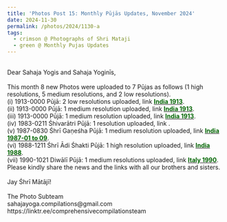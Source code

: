 ```yaml
---
title: 'Photos Post 15: Monthly Pūjās Updates, November 2024'
date: 2024-11-30
permalink: /photos/2024/1130-a
tags:
  - crimson @ Photographs of Shri Mataji
  - green @ Monthly Pujas Updates
---
```


<p>
<br>
Dear Sahaja Yogis and Sahaja Yoginīs,<br>
<br>
This month 8 new Photos were uploaded to 7 Pūjas as follows (1 high resolutions, 5 medium resolutions, and 2 low resolutions).<br>
(i) 1913-0000 Pūjā: 2 low resolutions uploaded, link <a href="https://eternalmoments.smugmug.com/Countries/India/1913"> <font color="DarkGreen"><b>India 1913</b></font></a>.<br>
(ii) 1913-0000 Pūjā: 1 medium resolution uploaded, link <a href="https://eternalmoments.smugmug.com/Countries/India/1913"> <font color="DarkGreen"><b>India 1913</b></font></a>.<br>
(iii) 1913-0000 Pūjā: 1 medium resolution uploaded, link <a href="https://eternalmoments.smugmug.com/Countries/India/1913"> <font color="DarkGreen"><b>India 1913</b></font></a>.<br>
(iv) 1983-0211 Śhivarātri Pūjā: 1 resolution uploaded, link <a href="https://eternalmoments.smugmug.com/Countries/India/1983"> <font color="DarkGreen"><b></b></font></a>.<br>
(v) 1987-0830 Śhrī Gaṇeśha Pūjā: 1 medium resolution uploaded, link <a href="https://eternalmoments.smugmug.com/Countries/India/1987-01-to-09"> <font color="DarkGreen"><b>India 1987-01 to 09</b></font></a>.<br>
(vi) 1988-1211 Śhrī Ādi Śhakti Pūjā: 1 high resolution uploaded, link <a href="https://eternalmoments.smugmug.com/Countries/India/1988-12"> <font color="DarkGreen"><b>India 1988</b></font></a>.<br>
(vii) 1990-1021 Diwālī Pūjā: 1 medium resolutions uploaded, link <a href="https://eternalmoments.smugmug.com/Countries/Italy/1990"> <font color="DarkGreen"><b>Italy 1990</b></font></a>.<br>
Please kindly share the news and the links with all our brothers and sisters.<br>
<br>
Jay Śhrī Mātājī!<br>
<br>
The Photo Subteam<br>
sahajayoga.compilations@gmail.com<br>
https://linktr.ee/comprehensivecompilationsteam<br>
</p>